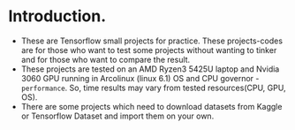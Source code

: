 # Introduction. 
* These are Tensorflow small projects for practice. These projects-codes are for those who want to test some projects without wanting to tinker and for those who want to compare the result. 
* These projects are tested on an AMD Ryzen3 5425U laptop and Nvidia 3060 GPU running in Arcolinux (linux 6.1) OS and CPU governor - `performance`. So, time results may vary from tested resources(CPU, GPU, OS).
*  There are some projects which need to download datasets from Kaggle or Tensorflow Dataset and import them on your own. 

